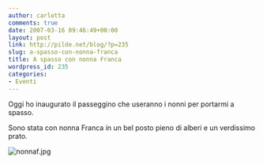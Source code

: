 ```yaml
---
author: carlotta
comments: true
date: 2007-03-16 09:46:49+00:00
layout: post
link: http://pilde.net/blog/?p=235
slug: a-spasso-con-nonna-franca
title: A spasso con nonna Franca
wordpress_id: 235
categories:
- Eventi
---
```


Oggi ho inaugurato il passeggino che useranno i nonni per portarmi a spasso.

Sono stata con nonna Franca in un bel posto pieno di alberi e un verdissimo prato.

![nonnaf.jpg](http://pilde.net/blog/wp-content/uploads/2007/03/nonnaf.jpg)



